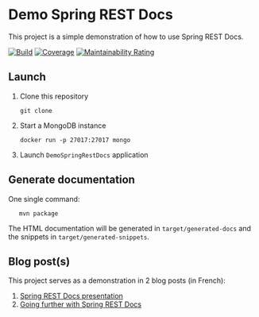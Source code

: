 # Demo Spring REST Docs

This project is a simple demonstration of how to use Spring REST Docs.

[![Build](https://github.com/alainncls/demo-spring-rest-docs/actions/workflows/pipeline.yml/badge.svg)](https://github.com/alainncls/demo-spring-rest-docs/actions/workflows/pipeline.yml)
[![Coverage](https://sonarcloud.io/api/project_badges/measure?project=alainncls_demo-spring-rest-docs&metric=coverage)](https://sonarcloud.io/summary/new_code?id=alainncls_demo-spring-rest-docs)
[![Maintainability Rating](https://sonarcloud.io/api/project_badges/measure?project=alainncls_demo-spring-rest-docs&metric=sqale_rating)](https://sonarcloud.io/summary/new_code?id=alainncls_demo-spring-rest-docs)

## Launch

1. Clone this repository

   ```
   git clone
   ```

2. Start a MongoDB instance

   ```
   docker run -p 27017:27017 mongo
   ```
   
3. Launch `DemoSpringRestDocs` application

## Generate documentation

One single command:

```
   mvn package
```

The HTML documentation will be generated in `target/generated-docs` and the snippets in `target/generated-snippets`.

## Blog post(s)

This project serves as a demonstration in 2 blog posts (in French):

1. [Spring REST Docs presentation](https://alainnicolas.fr/blog/make-documentation-great-again-part-2/)
2. [Going further with Spring REST Docs](https://alainnicolas.fr/blog/make-documentation-great-again-bonus/)
